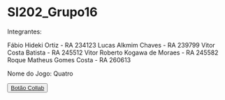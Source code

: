 # SI202_Grupo16

Integrantes:

Fábio Hideki Ortiz - RA 234123
Lucas Alkmim Chaves - RA 239799
Vitor Costa Batista - RA 245512
Vitor Roberto Kogawa de Moraes - RA 245582
Roque Matheus Gomes Costa - RA 260613

Nome do Jogo: Quatro

<button type = "Button"><a href = "https://colab.research.google.com/drive/1J5hD9w-Y7OHrbeUwnBR6RxF0zXSnfDUG?usp=sharing">Botão Collab</button> </a>
